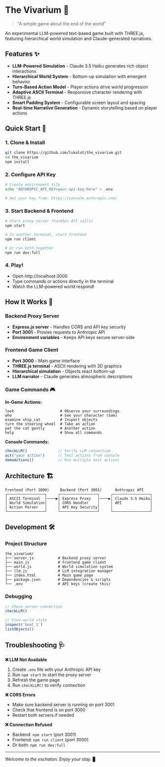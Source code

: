 # The Vivarium 🌌

> "A simple game about the end of the world"

An experimental LLM-powered text-based game built with THREE.js, featuring hierarchical world simulation and Claude-generated narratives.

## Features ✨

- **LLM-Powered Simulation** - Claude 3.5 Haiku generates rich object interactions
- **Hierarchical World System** - Bottom-up simulation with emergent behavior
- **Turn-Based Action Model** - Player actions drive world progression
- **Adaptive ASCII Terminal** - Responsive character rendering with THREE.js
- **Smart Padding System** - Configurable screen layout and spacing
- **Real-time Narrative Generation** - Dynamic storytelling based on player actions

## Quick Start 🚀

### 1. Clone & Install
```bash
git clone https://github.com/lukalot/the_vivarium.git
cd the_vivarium
npm install
```

### 2. Configure API Key
```bash
# Create environment file
echo "ANTHROPIC_API_KEY=your-api-key-here" > .env

# Get your key from: https://console.anthropic.com/
```

### 3. Start Backend & Frontend
```bash
# Start proxy server (handles API calls)
npm start

# In another terminal, start frontend
npm run client

# Or run both together
npm run dev:full
```

### 4. Play!
- Open http://localhost:3000
- Type commands or actions directly in the terminal
- Watch the LLM-powered world respond!

## How It Works 🧠

### Backend Proxy Server
- **Express.js server** - Handles CORS and API key security  
- **Port 3001** - Proxies requests to Anthropic API
- **Environment variables** - Keeps API keys secure server-side

### Frontend Game Client  
- **Port 3000** - Main game interface
- **THREE.js terminal** - ASCII rendering with 3D graphics
- **Hierarchical simulation** - Objects react bottom-up
- **LLM narrator** - Claude generates atmospheric descriptions

### Game Commands 🎮

**In-Game Actions:**
```
look                     # Observe your surroundings
who                      # See your character (Sam)
examine ship_cat         # Inspect objects
turn the steering wheel  # Take an action
pet the cat gently       # Another action
help                     # Show all commands
```

**Console Commands:**
```javascript
checkLLM()              // Verify LLM connection
act("your action")      // Test actions from console
demoActions()           // Run multiple test actions
```

## Architecture 🏗️

```
Frontend (Port 3000)     Backend (Port 3001)      Anthropic API
┌─────────────────┐     ┌─────────────────┐     ┌─────────────────┐
│ ASCII Terminal  │────▶│ Express Proxy   │────▶│ Claude 3.5 Haiku│
│ World Simulation│     │ CORS Handler    │     │ API             │
│ Action Parser   │     │ API Key Security│     │                 │
└─────────────────┘     └─────────────────┘     └─────────────────┘
```

## Development 🛠️

### Project Structure
```
the_vivarium/
├── server.js           # Backend proxy server
├── main.js             # Frontend game client  
├── world.js            # World simulation system
├── llm.js              # LLM integration manager
├── index.html          # Main game page
├── package.json        # Dependencies & scripts
└── .env                # API keys (create this)
```

### Debugging
```javascript
// Check server connection
checkLLM()

// View world state  
inspect('boat_1')
listObjects()
```

## Troubleshooting 🩺

**❌ LLM Not Available**
1. Create `.env` file with your Anthropic API key
2. Run `npm start` to start the proxy server  
3. Refresh the game page
4. Run `checkLLM()` to verify connection

**❌ CORS Errors**
- Make sure backend server is running on port 3001
- Check that frontend is on port 3000
- Restart both servers if needed

**❌ Connection Refused**
- Backend: `npm start` (port 3001)
- Frontend: `npm run client` (port 3000)
- Or both: `npm run dev:full`

---

*Welcome to the eschaton. Enjoy your stay.* ▊